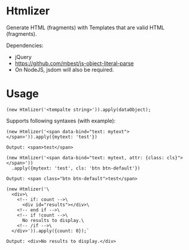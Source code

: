 Htmlizer
========

Generate HTML (fragments) with Templates that are valid HTML (fragments).


Dependencies:
- jQuery
- https://github.com/mbest/js-object-literal-parse
- On NodeJS, jsdom will also be required.

Usage
=====

```
(new Htmlizer('<tempalte string>')).apply(dataObject);
```


Supports following syntaxes (with example):
```
(new Htmlizer('<span data-bind="text: mytext"></span>')).apply({mytext: 'test'})

Output: <span>test</span>
```
  

```
(new Htmlizer('<span data-bind="text: mytext, attr: {class: cls}"></span>'))
  .apply({mytext: 'test', cls: 'btn btn-default'})
  
Output: <span class="btn btn-default">test</span>
```

```
(new Htmlizer('\
  <div>\
    <!-- if: count -->\
      <div id="results"></div>\
    <!-- end if -->\
    <!-- if !count -->\
      No results to display.\
    <!-- /if -->\
  </div>')).apply({count: 0});`

Output: <div>No results to display.</div>
```
